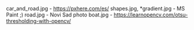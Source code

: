 car_and_road.jpg - https://pxhere.com/es/
shapes.jpg, *gradient.jpg - MS Paint ;)
road.jpg - Novi Sad photo
boat.jpg - https://learnopencv.com/otsu-thresholding-with-opencv/


